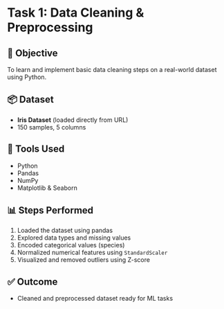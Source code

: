# Task 1: Data Cleaning & Preprocessing

## 🧠 Objective
To learn and implement basic data cleaning steps on a real-world dataset using Python.

## 📦 Dataset
- **Iris Dataset** (loaded directly from URL)
- 150 samples, 5 columns

## 🔧 Tools Used
- Python
- Pandas
- NumPy
- Matplotlib & Seaborn

## 📊 Steps Performed
1. Loaded the dataset using pandas
2. Explored data types and missing values
3. Encoded categorical values (species)
4. Normalized numerical features using `StandardScaler`
5. Visualized and removed outliers using Z-score

## ✅ Outcome
- Cleaned and preprocessed dataset ready for ML tasks
